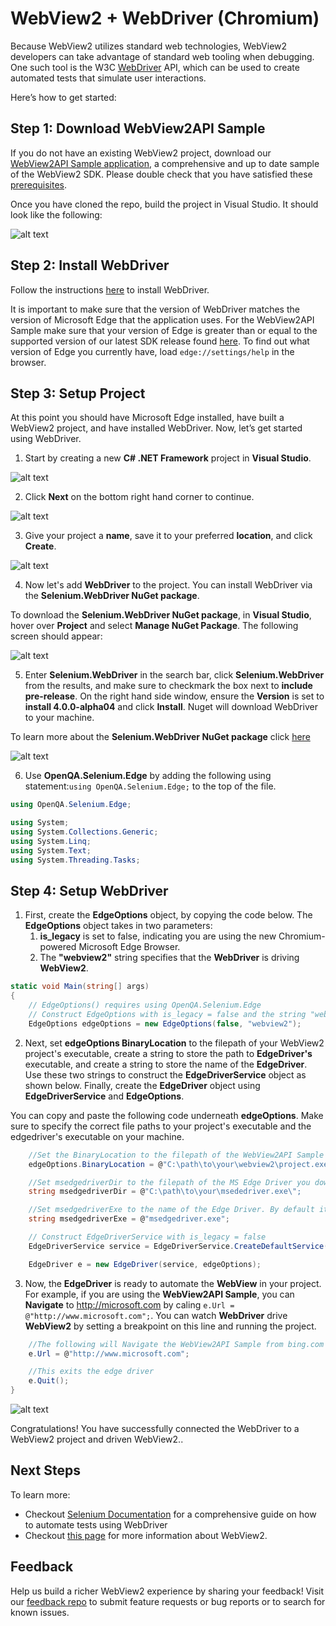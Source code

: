 # WebView2 + WebDriver (Chromium)
Because WebView2 utilizes standard web technologies, WebView2 developers can take advantage of standard web tooling when debugging. One such tool is the W3C [WebDriver](https://www.w3.org/TR/webdriver2/) API, which can be used to create automated tests that simulate user interactions.

Here’s how to get started:

## Step 1: Download WebView2API Sample
If you do not have an existing WebView2 project, download our [WebView2API Sample application](https://github.com/MicrosoftEdge/WebView2Samples/tree/master/WebView2APISample#webview2-api-sample), a comprehensive and up to date sample of the WebView2 SDK. Please double check that you have satisfied these [prerequisites](https://github.com/MicrosoftEdge/WebView2Samples/tree/master/WebView2APISample#prerequisites).

Once you have cloned the repo, build the project in Visual Studio. It should look like the following:

![alt text](..\images\WebDriver\SampleApp.PNG)

## Step 2: Install WebDriver 
Follow the instructions [here](https://docs.microsoft.com/en-us/microsoft-edge/webdriver-chromium#download-microsoft-edge-driver) to install WebDriver. 

It is important to make sure that the version of WebDriver matches the version of Microsoft Edge that the application uses. For the WebView2API Sample make sure that your version of Edge is greater than or equal to the supported version of our latest SDK release found [here](https://docs.microsoft.com/en-us/microsoft-edge/hosting/webview2/releasenotes). To find out what version of Edge you currently have, load ```edge://settings/help``` in the browser.

## Step 3: Setup Project
At this point you should have Microsoft Edge installed, have built a WebView2 project, and have installed WebDriver. Now, let’s get started using WebDriver.

1. Start by creating a new **C# .NET Framework** project in **Visual Studio**.

![alt text](..\images\WebDriver\NewProject.PNG)

2. Click **Next** on the bottom right hand corner to continue.

![alt text](..\images\WebDriver\App-Create.PNG)

3. Give your project a **name**, save it to your preferred **location**, and click **Create**.

![alt text](..\images\WebDriver\Start-App.PNG)

4. Now let's add **WebDriver** to the project. You can install WebDriver via the **Selenium.WebDriver NuGet package**. 

To download the **Selenium.WebDriver NuGet package**, in **Visual Studio**, hover over **Project** and select **Manage NuGet Package**. The following screen should appear:

![alt text](..\images\WebDriver\Download-Nuget.PNG)

5. Enter **Selenium.WebDriver** in the search bar, click **Selenium.WebDriver** from the results, and make sure to checkmark the box next to **include pre-release**. On the right hand side window, ensure the **Version** is set to **install 4.0.0-alpha04** and click **Install**. Nuget will download WebDriver to your machine.

To learn more about the **Selenium.WebDriver NuGet package** click [here](https://www.nuget.org/packages/Selenium.WebDriver/4.0.0-alpha04)

![alt text](..\images\WebDriver\Nuget.PNG)

6. Use **OpenQA.Selenium.Edge** by adding the following using statement:```using OpenQA.Selenium.Edge;``` to the top of the file.

```C#
using OpenQA.Selenium.Edge;

using System;
using System.Collections.Generic;
using System.Linq;
using System.Text;
using System.Threading.Tasks;
```

## Step 4: Setup WebDriver

1. First, create the **EdgeOptions** object, by copying the code below. The **EdgeOptions** object takes in two parameters:
    1. **is_legacy** is set to false, indicating you are using the new Chromium-powered Microsoft Edge Browser.
    2. The **"webview2"** string specifies that the **WebDriver** is driving **WebView2**.


```C#
static void Main(string[] args)
{
    // EdgeOptions() requires using OpenQA.Selenium.Edge
    // Construct EdgeOptions with is_legacy = false and the string "webview2"
    EdgeOptions edgeOptions = new EdgeOptions(false, "webview2");
```

2. Next, set **edgeOptions BinaryLocation** to the filepath of your WebView2 project's executable, create a string to store the path to **EdgeDriver's** executable, and create a string to store the name of the **EdgeDriver**. Use these two strings to construct the **EdgeDriverService** object as shown below. Finally, create the **EdgeDriver** object using **EdgeDriverService** and **EdgeOptions**.

You can copy and paste the following code underneath **edgeOptions**. Make sure to specify the correct file paths to your project's executable and the edgedriver's executable on your machine.
```C#      
    //Set the BinaryLocation to the filepath of the WebView2API Sample's executable
    edgeOptions.BinaryLocation = @"C:\path\to\your\webview2\project.exe";

    //Set msedgedriverDir to the filepath of the MS Edge Driver you downloaded
    string msedgedriverDir = @"C:\path\to\your\msededriver.exe\";

    //Set msedgedriverExe to the name of the Edge Driver. By default it is:
    string msedgedriverExe = @"msedgedriver.exe";

    // Construct EdgeDriverService with is_legacy = false  
    EdgeDriverService service = EdgeDriverService.CreateDefaultService(msedgedriverDir, msedgedriverExe, false);

    EdgeDriver e = new EdgeDriver(service, edgeOptions);
```
3. Now, the **EdgeDriver** is ready to automate the **WebView** in your project. For example, if you are using the **WebView2API Sample**, you can **Navigate** to http://microsoft.com by caling ```e.Url = @"http://www.microsoft.com";```. You can watch **WebDriver** drive **WebView2** by setting a breakpoint on this line and running the project.

```C#
    //The following will Navigate the WebView2API Sample from bing.com to microsoft.com
    e.Url = @"http://www.microsoft.com";

    //This exits the edge driver
    e.Quit();
}
```
![alt text](..\images\WebDriver\Microsoft.PNG)

Congratulations! You have successfully connected the WebDriver to a WebView2 project and driven WebView2.. 

## Next Steps

To learn more:

-  Checkout [Selenium Documentation](https://www.selenium.dev/documentation/en/webdriver/) for a comprehensive guide on how to automate tests using WebDriver
- Checkout [this page](https://docs.microsoft.com/en-us/microsoft-edge/hosting/webview2) for more information about WebView2.

## Feedback
Help us build a richer WebView2 experience by sharing your feedback! Visit our [feedback repo](https://github.com/MicrosoftEdge/WebViewFeedback) to submit feature requests or bug reports or to search for known issues.


 
 

